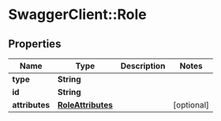 # SwaggerClient::Role

## Properties
Name | Type | Description | Notes
------------ | ------------- | ------------- | -------------
**type** | **String** |  | 
**id** | **String** |  | 
**attributes** | [**RoleAttributes**](RoleAttributes.md) |  | [optional] 

